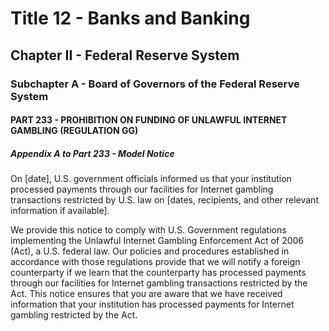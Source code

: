 
# Title 12 - Banks and Banking
## Chapter II - Federal Reserve System
### Subchapter A - Board of Governors of the Federal Reserve System
#### PART 233 - PROHIBITION ON FUNDING OF UNLAWFUL INTERNET GAMBLING (REGULATION GG)
##### Appendix A to Part 233 - Model Notice

On [date], U.S. government officials informed us that your institution processed payments through our facilities for Internet gambling transactions restricted by U.S. law on [dates, recipients, and other relevant information if available].

We provide this notice to comply with U.S. Government regulations implementing the Unlawful Internet Gambling Enforcement Act of 2006 (Act), a U.S. federal law. Our policies and procedures established in accordance with those regulations provide that we will notify a foreign counterparty if we learn that the counterparty has processed payments through our facilities for Internet gambling transactions restricted by the Act. This notice ensures that you are aware that we have received information that your institution has processed payments for Internet gambling restricted by the Act.
